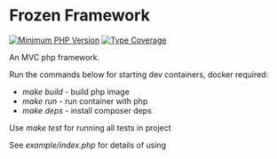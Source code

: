 # Frozen Framework 

[![Minimum PHP Version](https://img.shields.io/badge/php-%3E%3D%208.1-8892BF.svg?style=flat-square)](https://php.net/)
[![Type Coverage](https://img.shields.io/badge/coverage-65-yellow)]()

An MVC php framework.  

Run the commands below for starting dev containers, docker required:
- *make build* - build php image
- *make run*   - run container with php
- *make deps*  - install composer deps

Use *make test* for running all tests in project

See *example/index.php* for details of using
